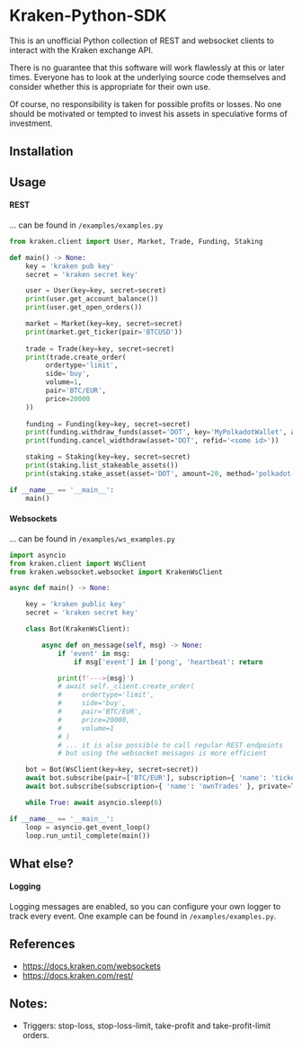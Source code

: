 # Kraken-Python-SDK

This is an unofficial Python collection of REST and websocket clients to interact with the Kraken exchange API. 

There is no guarantee that this software will work flawlessly at this or later times. Everyone has to look at the underlying source code themselves and consider whether this is appropriate for their own use.

Of course, no responsibility is taken for possible profits or losses. No one should be motivated or tempted to invest his assets in speculative forms of investment. 

## Installation


## Usage
#### REST
... can be found in `/examples/examples.py`
```python
from kraken.client import User, Market, Trade, Funding, Staking

def main() -> None:
    key = 'kraken pub key'
    secret = 'kraken secret key'

    user = User(key=key, secret=secret)
    print(user.get_account_balance())
    print(user.get_open_orders())

    market = Market(key=key, secret=secret)
    print(market.get_ticker(pair='BTCUSD'))
    
    trade = Trade(key=key, secret=secret)
    print(trade.create_order(
         ordertype='limit',
         side='buy',
         volume=1,
         pair='BTC/EUR',
         price=20000
    ))
    
    funding = Funding(key=key, secret=secret)
    print(funding.withdraw_funds(asset='DOT', key='MyPolkadotWallet', amount=200))
    print(funding.cancel_widthdraw(asset='DOT', refid='<some id>'))

    staking = Staking(key=key, secret=secret)
    print(staking.list_stakeable_assets())
    print(staking.stake_asset(asset='DOT', amount=20, method='polkadot-staked'))

if __name__ == '__main__':
    main()
```

#### Websockets
... can be found in `/examples/ws_examples.py`
```python
import asyncio
from kraken.client import WsClient
from kraken.websocket.websocket import KrakenWsClient

async def main() -> None:

    key = 'kraken public key'
    secret = 'kraken secret key'

    class Bot(KrakenWsClient):

        async def on_message(self, msg) -> None:
            if 'event' in msg:
                if msg['event'] in ['pong', 'heartbeat': return

            print(f'--->{msg}')
            # await self._client.create_order(
            #     ordertype='limit',
            #     side='buy',
            #     pair='BTC/EUR',
            #     price=20000,
            #     volume=1
            # )
            # ... it is also possible to call regular REST endpoints
            # but using the websocket messages is more efficient

    bot = Bot(WsClient(key=key, secret=secret))
    await bot.subscribe(pair=['BTC/EUR'], subscription={ 'name': 'ticker' }, private=False)
    await bot.subscribe(subscription={ 'name': 'ownTrades' }, private=True)

    while True: await asyncio.sleep(6)

if __name__ == '__main__':
    loop = asyncio.get_event_loop()
    loop.run_until_complete(main())
```

## What else?
#### Logging
Logging messages are enabled, so you can configure your own logger to track every event. One example can be found in `/examples/examples.py`.


## References
- https://docs.kraken.com/websockets
- https://docs.kraken.com/rest/

## Notes:
- Triggers: stop-loss, stop-loss-limit, take-profit and take-profit-limit orders.
